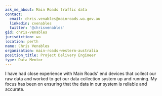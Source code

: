 ```yaml
---
ask_me_about: Main Roads traffic data
contact:
  email: chris.venables@mainroads.wa.gov.au
  linkedin: cvenables
  twitter: '@chrisvenables'
gid: chris-venables
jurisdiction: wa
location: perth
name: Chris Venables
organisation: main-roads-western-australia
position_title: Project Delivery Engineer
type: Data Mentor
---
```


I have had close experience with Main Roads' end devices that collect our raw data and worked to get our data collection system up and running. My focus has been on ensuring that the data in our system is reliable and accurate.